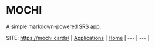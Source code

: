 # MOCHI
 
 A simple markdown-powered SRS app.
 
 SITE: https://mochi.cards/
 | [Applications](https://portable-linux-apps.github.io/apps.html) | [Home](https://portable-linux-apps.github.io)
 | --- | --- |

